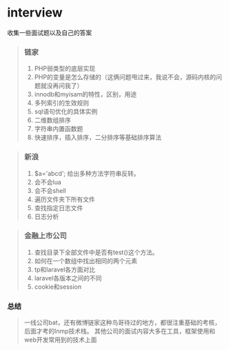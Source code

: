 # interview
收集一些面试题以及自己的答案
> ### 链家
> 1. PHP弱类型的底层实现
> 2. PHP的变量是怎么存储的（这俩问题甩过来，我说不会，源码内核的问题就没再问我了）
> 3. innodb和myisam的特性，区别，用途
> 4. 多列索引的生效规则
> 5. sql语句优化的具体实例
> 6. 二维数组排序
> 7. 字符串内置函数题
> 8. 快速排序，插入排序，二分排序等基础排序算法

> ### 新浪
> 1.  $a='abcd'; 给出多种方法字符串反转。
> 2. 会不会lua
> 3. 会不会shell
> 4. 遍历文件夹下所有文件
> 5. 查找指定日志文件
> 6. 日志分析

> ### 金融上市公司
> 1. 查找目录下全部文件中是否有test()这个方法。
> 2. 如何在一个数组中找出相同的两个元素
> 3. tp和laravel各方面对比
> 4. laravel各版本之间的不同
> 5. cookie和session

### 总结
> 一线公司bat，还有微博链家这种鸟哥待过的地方，都很注重基础的考核，后面才考的lnmp技术栈。
> 其他公司的面试内容大多在工具，框架使用和web开发常用到的技术上面
